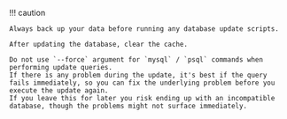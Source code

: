 !!! caution

    Always back up your data before running any database update scripts.

    After updating the database, clear the cache.
    
    Do not use `--force` argument for `mysql` / `psql` commands when performing update queries.
    If there is any problem during the update, it's best if the query fails immediately, so you can fix the underlying problem before you execute the update again.
    If you leave this for later you risk ending up with an incompatible database, though the problems might not surface immediately.
